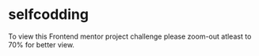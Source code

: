 # selfcodding
To view this Frontend mentor project challenge please zoom-out atleast to 70% for better view.
